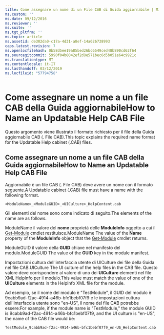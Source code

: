 ```yaml
---
title: Come assegnare un nome di un File CAB di Guida aggiornabile | Microsoft Docs
ms.custom: ''
ms.date: 09/12/2016
ms.reviewer: ''
ms.suite: ''
ms.tgt_pltfrm: ''
ms.topic: article
ms.assetid: de302da0-c17a-4d31-a8ef-14a626738993
caps.latest.revision: 7
ms.openlocfilehash: 0b58d5ee19a85bed26bc6549ced48b890cd62f64
ms.sourcegitcommit: 5990f04b8042ef2d8e571bec6d5b051e64c9921c
ms.translationtype: MT
ms.contentlocale: it-IT
ms.lasthandoff: 03/12/2019
ms.locfileid: "57794758"
---
```

# <a name="how-to-name-an-updatable-help-cab-file"></a><span data-ttu-id="40201-102">Come assegnare un nome a un file CAB della Guida aggiornabile</span><span class="sxs-lookup"><span data-stu-id="40201-102">How to Name an Updatable Help CAB File</span></span>

<span data-ttu-id="40201-103">Questo argomento viene illustrato il formato richiesto per il file della Guida aggiornabile CAB (. File CAB).</span><span class="sxs-lookup"><span data-stu-id="40201-103">This topic explains the required name format for the Updatable Help cabinet (.CAB) files.</span></span>

## <a name="how-to-name-an-updatable-help-cab-file"></a><span data-ttu-id="40201-104">Come assegnare un nome a un file CAB della Guida aggiornabile</span><span class="sxs-lookup"><span data-stu-id="40201-104">How to Name an Updatable Help CAB File</span></span>

<span data-ttu-id="40201-105">Aggiornabile è un file CAB (. File CAB) deve avere un nome con il formato seguente.</span><span class="sxs-lookup"><span data-stu-id="40201-105">A Updatable cabinet (.CAB) file must have a name with the following format.</span></span>

`<ModuleName>_<ModuleGUID>_<UICulture>_HelpContent.cab`

<span data-ttu-id="40201-106">Gli elementi del nome sono come indicato di seguito.</span><span class="sxs-lookup"><span data-stu-id="40201-106">The elements of the name are as follows.</span></span>

<span data-ttu-id="40201-107">ModuleName il valore del **nome** proprietà delle **ModuleInfo** oggetto a cui il [Get-Module](/powershell/module/Microsoft.PowerShell.Core/Get-Module) cmdlet restituisce.</span><span class="sxs-lookup"><span data-stu-id="40201-107">ModuleName The value of the **Name** property of the **ModuleInfo** object that the [Get-Module](/powershell/module/Microsoft.PowerShell.Core/Get-Module) cmdlet returns.</span></span>

<span data-ttu-id="40201-108">ModuleGUID il valore della **GUID** chiave nel manifesto del modulo.</span><span class="sxs-lookup"><span data-stu-id="40201-108">ModuleGUID The value of the **GUID** key in the module manifest.</span></span>

<span data-ttu-id="40201-109">Impostazioni cultura dell'interfaccia utente di UICulture dei file della Guida nel file CAB.</span><span class="sxs-lookup"><span data-stu-id="40201-109">UICulture The UI culture of the help files in the CAB file.</span></span> <span data-ttu-id="40201-110">Questo valore deve corrispondere al valore di uno dei **UICulture** elementi nel file XML HelpInfo per il modulo.</span><span class="sxs-lookup"><span data-stu-id="40201-110">This value must match the value of one of the **UICulture** elements in the HelpInfo XML file for the module.</span></span>

<span data-ttu-id="40201-111">Ad esempio, se il nome del modulo è "TestModule", il GUID del modulo è 9cabb9ad-f2ac-4914-a46b-bfc1bebf07f9 e le impostazioni cultura dell'interfaccia utente sono "en-US", il nome del file CAB potrebbe essere:</span><span class="sxs-lookup"><span data-stu-id="40201-111">For example, if the module name is "TestModule," the module GUID is 9cabb9ad-f2ac-4914-a46b-bfc1bebf07f9, and the UI culture is "en-US", the name of the CAB file would be:</span></span>

`TestModule_9cabb9ad-f2ac-4914-a46b-bfc1bebf07f9_en-US_HelpContent.cab`